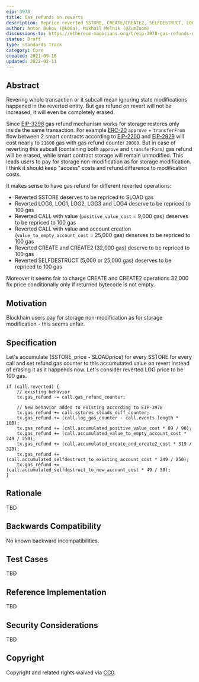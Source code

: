 ```yaml
---
eip: 3978
title: Gas refunds on reverts
description: Reprice reverted SSTORE, CREATE/CREATE2, SELFDESTRUCT, LOG1/LOG2/LOG3/LOG4 operations to 100 gas via gas refund mechanism due storage non-modification.
author: Anton Bukov (@k06a), Mikhail Melnik (@ZumZoom)
discussions-to: https://ethereum-magicians.org/t/eip-3978-gas-refunds-on-reverts/7071/
status: Draft
type: Standards Track
category: Core
created: 2021-09-16
updated: 2022-02-11
---
```


## Abstract

Revering whole transaction or it subcall mean ignoring state modifications happened in the reverted entity. But gas refund on revert will not be increased, it will even be completely erased.

Since [EIP-3298](./eip-3298.md) gas refund mechanism works for storage restores only inside the same transaction. For example [ERC-20](./eip-20.md) `approve` + `transferFrom` flow between 2 smart contracts according to [EIP-2200](./eip-2200.md) and [EIP-2929](./eip-2929.md) will cost nearly to `21600` gas with gas refund counter `20000`. But in case of reverting this subcall (containing both `approve` and `transferForm`) gas refund will be erased, while smart contract storage will remain unmodified. This leads users to pay for storage non-modification as for storage modification. I think it should keep "access" costs and refund difference to modification costs.
 
It makes sense to have gas refund for different reverted operations:
- Reverted SSTORE deserves to be repriced to SLOAD gas
- Reverted LOG0, LOG1, LOG2, LOG3 and LOG4 deserve to be repriced to 100 gas
- Reverted CALL with value (`positive_value_cost` = 9,000 gas) deserves to be repriced to 100 gas
- Reverted CALL with value and account creation (`value_to_empty_account_cost` = 25,000 gas) deserves to be repriced to 100 gas
- Reverted CREATE and CREATE2 (32,000 gas) deserve to be repriced to 100 gas
- Reverted SELFDESTRUCT (5,000 or 25,000 gas) deserves to be repriced to 100 gas

Moreover it seems fair to charge CREATE and CREATE2 operations 32,000 fix price conditionally only if returned bytecode is not empty.

## Motivation

Blockhain users pay for storage non-modification as for storage modification - this seems unfair.

## Specification

Let's accumulate (SSTORE_price - SLOADprice) for every SSTORE for every call and set refund gas counter to this accumutated value on revert instead of erasing it as it happends now. Let's consider reverted LOG price to be 100 gas.
```
if (call.reverted) {
    // existing behavior
    tx.gas_refund -= call.gas_refund_counter;
    
    // New behavior added to existing according to EIP-3978
    tx.gas_refund += call.sstores_sloads_diff_counter;
    tx.gas_refund += (call.log_gas_counter - call.events.length * 100);
    tx.gas_refund += (call.accumulated_positive_value_cost * 89 / 90);
    tx.gas_refund += (call.accumulated_value_to_empty_account_cost * 249 / 250);
    tx.gas_refund += (call.accumulated_create_and_create2_cost * 319 / 320);
    tx.gas_refund += (call.accumulated_selfdestruct_to_existing_account_cost * 249 / 250);
    tx.gas_refund += (call.accumulated_selfdestruct_to_new_account_cost * 49 / 50);
}
```

## Rationale

TBD

## Backwards Compatibility

No known backward incompatibilities.

## Test Cases

TBD

## Reference Implementation

TBD

## Security Considerations

TBD

## Copyright
Copyright and related rights waived via [CC0](https://creativecommons.org/publicdomain/zero/1.0/).

